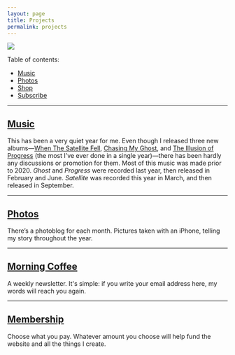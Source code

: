 ```yaml
---
layout: page
title: Projects
permalink: projects
---
```


![][image-1]

Table of contents:

- [Music][1]
- [Photos][2]
- [Shop][3]
- [Subscribe][4]

---- 

## [Music][5]

This has been a very quiet year for me. Even though I released three new albums—[When The Satellite Fell][6], [Chasing My Ghost][7], and [The Illusion of Progress][8] (the most I’ve ever done in a single year)—there has been hardly any discussions or promotion for them. Most of this music was made prior to 2020. *Ghost* and *Progress* were recorded last year, then released in February and June. *Satellite* was recorded this year in March, and then released in September.

---- 

## [Photos][9]

There’s a photoblog for each month. Pictures taken with an iPhone, telling my story throughout the year.

---- 

## [Morning Coffee][10]

A weekly newsletter. It's simple: if you write your email address here, my words will reach you again.

---- 

## [Membership][11]

Choose what you pay. Whatever amount you choose will help fund the website and all the things I create.

[1]:	music
[2]:	photos
[3]:	shop
[4]:	subscribe
[5]:	music
[6]:	satellite
[7]:	ghost
[8]:	progress
[9]:	photos
[10]:	subscribe
[11]:	subscribe

[image-1]:	https://i.imgur.com/WdJmpta.png